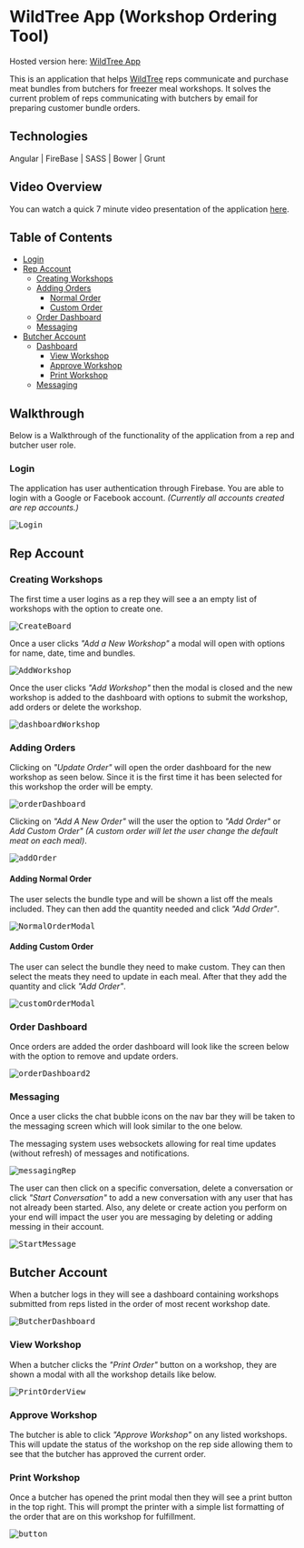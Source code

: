 # WildTree App (Workshop Ordering Tool)

Hosted version here: [WildTree App](#)


This is an application that helps [WildTree](http://www.wildtree.com) reps communicate and purchase meat bundles from butchers for freezer meal workshops.  It solves the current problem of reps communicating with butchers by email for preparing customer bundle orders.

## Technologies

Angular | FireBase | SASS | Bower | Grunt

## Video Overview

You can watch a quick 7 minute video presentation of the application [here](http://dayne.me/WildtreeApp).

## Table of Contents

- [Login](#Login)
- [Rep Account](#rep-account)
  - [Creating Workshops](#creating-workshops)
  - [Adding Orders](#adding-orders)
    - [Normal Order](#adding-normal-order)
    - [Custom Order](#adding-custom-order)
  - [Order Dashboard](#order-dashboard)
  - [Messaging](#messaging)
- [Butcher Account](#butcher-account)
  - [Dashboard](#dashboard)
    - [View Workshop](#view-workshop)
    - [Approve Workshop](#approve-workshop)
    - [Print Workshop](#print-workshop)
  - [Messaging](#messaging)

## Walkthrough

Below is a Walkthrough of the functionality of the application from a rep and butcher user role.

### Login

The application has user authentication through Firebase.  You are able to login with a Google or Facebook account.  _(Currently all accounts created are rep accounts.)_

<kbd>![Login](lib/img/login.png)</kbd>

## Rep Account

### Creating Workshops

The first time a user logins as a rep they will see a an empty list of workshops with the option to create one.

<kbd>![CreateBoard](lib/img/dashboard.png)</kbd>

Once a user clicks _"Add a New Workshop"_ a modal will open with options for name, date, time and bundles.

<kbd>![AddWorkshop](lib/img/addWorkshop.png)</kbd>

Once the user clicks _"Add Workshop"_ then the modal is closed and the new workshop is added to the dashboard with options to submit the workshop, add orders or delete the workshop.

<kbd>![dashboardWorkshop](lib/img/dashboardWorkshop.png)</kbd>

### Adding Orders

Clicking on _"Update Order"_ will open the order dashboard for the new workshop as seen below.  Since it is the first time it has been selected for this workshop the order will be empty.

<kbd>![orderDashboard](lib/img/orderDashboard.png)</kbd>

Clicking on _"Add A New Order"_ will the user the option to _"Add Order"_ or  _Add Custom Order"_ _(A custom order will let the user change the default meat on each meal)_.

<kbd>![addOrder](lib/img/addOrder.png)</kbd>

#### Adding Normal Order

The user selects the bundle type and will be shown a list off the meals included.  They can then add the quantity needed and click _"Add Order"_.

<kbd>![NormalOrderModal](lib/img/normalOrderModal.png)</kbd>

#### Adding Custom Order

The user can select the bundle they need to make custom.  They can then select the meats they need to update in each meal.  After that they add the quantity and click _"Add Order"_.

<kbd>![customOrderModal](lib/img/customOrderModal.png)</kbd>

### Order Dashboard

Once orders are added the order dashboard will look like the screen below with the option to remove and update orders.

<kbd>![orderDashboard2](lib/img/orderDashboard2.png)</kbd>

### Messaging

Once a user clicks the chat bubble icons on the nav bar they will be taken to the messaging screen which will look similar to the one below.

The messaging system uses websockets allowing for real time updates (without refresh) of messages and notifications.

<kbd>![messagingRep](lib/img/messagingRep.png)</kbd>

The user can then click on a specific conversation, delete a conversation or click _"Start Conversation"_ to add a new conversation with any user that has not already been started.  Also, any delete or create action you perform on your end will impact the user you are messaging by deleting or adding messing in their account.

<kbd>![StartMessage](lib/img/startMessage.png)</kbd>

## Butcher Account

When a butcher logs in they will see a dashboard containing workshops submitted from reps listed in the order of most recent workshop date.

<kbd>![ButcherDashboard](lib/img/butcherDashboard.png)</kbd>

### View Workshop

When a butcher clicks the _"Print Order"_ button on a workshop, they are shown a modal with all the workshop details like below.

<kbd>![PrintOrderView](lib/img/printView.png)</kbd>

### Approve Workshop

The butcher is able to click _"Approve Workshop"_ on any listed workshops.  This will update the status of the workshop on the rep side allowing them to see that the butcher has approved the current order.

### Print Workshop

Once a butcher has opened the print modal then they will see a print button in the top right.  This will prompt the printer with a simple list formatting of the order that are on this workshop for fulfillment.

<kbd>![button](lib/img/printPrint.png)</kbd>
